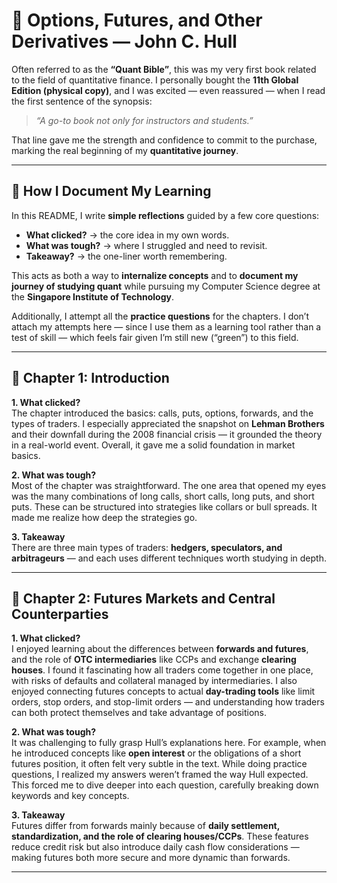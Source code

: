 # 📘 Options, Futures, and Other Derivatives — John C. Hull  

Often referred to as the **“Quant Bible”**, this was my very first book related to the field of quantitative finance. I personally bought the **11th Global Edition (physical copy)**, and I was excited — even reassured — when I read the first sentence of the synopsis:  

> *“A go-to book not only for instructors and students.”*  

That line gave me the strength and confidence to commit to the purchase, marking the real beginning of my **quantitative journey**.  

---

## 📝 How I Document My Learning  

In this README, I write **simple reflections** guided by a few core questions:  

- **What clicked?** → the core idea in my own words.  
- **What was tough?** → where I struggled and need to revisit.  
- **Takeaway?** → the one-liner worth remembering.  

This acts as both a way to **internalize concepts** and to **document my journey of studying quant** while pursuing my Computer Science degree at the **Singapore Institute of Technology**.  

Additionally, I attempt all the **practice questions** for the chapters. I don’t attach my attempts here — since I use them as a learning tool rather than a test of skill — which feels fair given I’m still new (“green”) to this field.  

---

## 📖 Chapter 1: Introduction  

**1. What clicked?**  
The chapter introduced the basics: calls, puts, options, forwards, and the types of traders. I especially appreciated the snapshot on **Lehman Brothers** and their downfall during the 2008 financial crisis — it grounded the theory in a real-world event. Overall, it gave me a solid foundation in market basics.  

**2. What was tough?**  
Most of the chapter was straightforward. The one area that opened my eyes was the many combinations of long calls, short calls, long puts, and short puts. These can be structured into strategies like collars or bull spreads. It made me realize how deep the strategies go.  

**3. Takeaway**  
There are three main types of traders: **hedgers, speculators, and arbitrageurs** — and each uses different techniques worth studying in depth.  

---

## 📖 Chapter 2: Futures Markets and Central Counterparties  

**1. What clicked?**  
I enjoyed learning about the differences between **forwards and futures**, and the role of **OTC intermediaries** like CCPs and exchange **clearing houses**. I found it fascinating how all traders come together in one place, with risks of defaults and collateral managed by intermediaries. I also enjoyed connecting futures concepts to actual **day-trading tools** like limit orders, stop orders, and stop-limit orders — and understanding how traders can both protect themselves and take advantage of positions.  

**2. What was tough?**  
It was challenging to fully grasp Hull’s explanations here. For example, when he introduced concepts like **open interest** or the obligations of a short futures position, it often felt very subtle in the text. While doing practice questions, I realized my answers weren’t framed the way Hull expected. This forced me to dive deeper into each question, carefully breaking down keywords and key concepts.  

**3. Takeaway**  
Futures differ from forwards mainly because of **daily settlement, standardization, and the role of clearing houses/CCPs**. These features reduce credit risk but also introduce daily cash flow considerations — making futures both more secure and more dynamic than forwards.  

---
